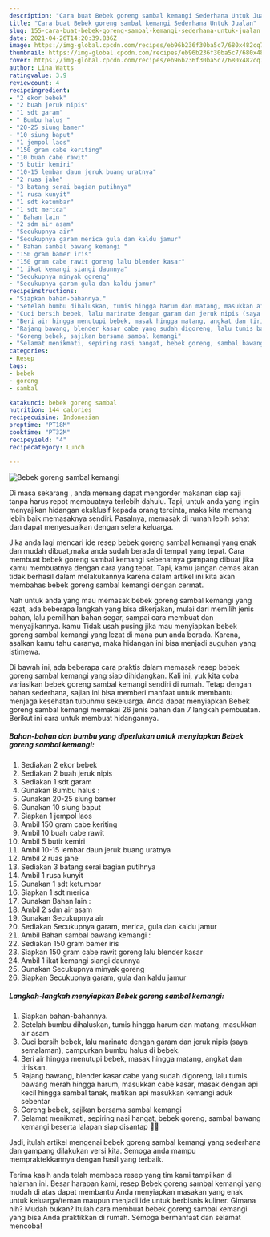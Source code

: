 ```yaml
---
description: "Cara buat Bebek goreng sambal kemangi Sederhana Untuk Jualan"
title: "Cara buat Bebek goreng sambal kemangi Sederhana Untuk Jualan"
slug: 155-cara-buat-bebek-goreng-sambal-kemangi-sederhana-untuk-jualan
date: 2021-04-26T14:20:39.836Z
image: https://img-global.cpcdn.com/recipes/eb96b236f30ba5c7/680x482cq70/bebek-goreng-sambal-kemangi-foto-resep-utama.jpg
thumbnail: https://img-global.cpcdn.com/recipes/eb96b236f30ba5c7/680x482cq70/bebek-goreng-sambal-kemangi-foto-resep-utama.jpg
cover: https://img-global.cpcdn.com/recipes/eb96b236f30ba5c7/680x482cq70/bebek-goreng-sambal-kemangi-foto-resep-utama.jpg
author: Lina Watts
ratingvalue: 3.9
reviewcount: 4
recipeingredient:
- "2 ekor bebek"
- "2 buah jeruk nipis"
- "1 sdt garam"
- " Bumbu halus "
- "20-25 siung bamer"
- "10 siung baput"
- "1 jempol laos"
- "150 gram cabe keriting"
- "10 buah cabe rawit"
- "5 butir kemiri"
- "10-15 lembar daun jeruk buang uratnya"
- "2 ruas jahe"
- "3 batang serai bagian putihnya"
- "1 rusa kunyit"
- "1 sdt ketumbar"
- "1 sdt merica"
- " Bahan lain "
- "2 sdm air asam"
- "Secukupnya air"
- "Secukupnya garam merica gula dan kaldu jamur"
- " Bahan sambal bawang kemangi "
- "150 gram bamer iris"
- "150 gram cabe rawit goreng lalu blender kasar"
- "1 ikat kemangi siangi daunnya"
- "Secukupnya minyak goreng"
- "Secukupnya garam gula dan kaldu jamur"
recipeinstructions:
- "Siapkan bahan-bahannya."
- "Setelah bumbu dihaluskan, tumis hingga harum dan matang, masukkan air asam"
- "Cuci bersih bebek, lalu marinate dengan garam dan jeruk nipis (saya semalaman), campurkan bumbu halus di bebek."
- "Beri air hingga menutupi bebek, masak hingga matang, angkat dan tiriskan."
- "Rajang bawang, blender kasar cabe yang sudah digoreng, lalu tumis bawang merah hingga harum, masukkan cabe kasar, masak dengan api kecil hingga sambal tanak, matikan api masukkan kemangi aduk sebentar"
- "Goreng bebek, sajikan bersama sambal kemangi"
- "Selamat menikmati, sepiring nasi hangat, bebek goreng, sambal bawang kemangi beserta lalapan siap disantap 🙏😋"
categories:
- Resep
tags:
- bebek
- goreng
- sambal

katakunci: bebek goreng sambal 
nutrition: 144 calories
recipecuisine: Indonesian
preptime: "PT18M"
cooktime: "PT32M"
recipeyield: "4"
recipecategory: Lunch

---
```



![Bebek goreng sambal kemangi](https://img-global.cpcdn.com/recipes/eb96b236f30ba5c7/680x482cq70/bebek-goreng-sambal-kemangi-foto-resep-utama.jpg)

Di masa  sekarang , anda memang dapat mengorder makanan siap saji tanpa harus repot membuatnya terlebih dahulu. Tapi, untuk anda yang ingin menyajikan hidangan eksklusif kepada orang tercinta, maka kita memang lebih baik memasaknya sendiri. Pasalnya, memasak di rumah lebih sehat dan dapat menyesuaikan dengan selera keluarga.

Jika anda lagi mencari ide resep bebek goreng sambal kemangi yang enak dan mudah dibuat,maka anda sudah berada di tempat yang tepat. Cara membuat bebek goreng sambal kemangi  sebenarnya gampang dibuat jika kamu membuatnya dengan cara yang tepat. Tapi, kamu jangan cemas akan tidak berhasil dalam melakukannya 
karena dalam artikel ini kita akan membahas bebek goreng sambal kemangi dengan cermat.  



Nah untuk anda yang mau memasak bebek goreng sambal kemangi yang lezat, ada beberapa langkah yang bisa dikerjakan, mulai dari memilih jenis bahan, lalu pemilihan bahan segar, sampai cara membuat dan menyajikannya. kamu Tidak usah pusing jika mau menyiapkan bebek goreng sambal kemangi yang lezat di mana pun anda berada. Karena, asalkan kamu  tahu caranya, maka hidangan ini bisa menjadi suguhan yang istimewa.

Di bawah ini, ada beberapa cara praktis  dalam memasak resep bebek goreng sambal kemangi yang siap dihidangkan. Kali ini, yuk kita coba variasikan bebek goreng sambal kemangi sendiri di rumah. Tetap dengan bahan sederhana, sajian ini bisa memberi manfaat untuk membantu menjaga kesehatan tubuhmu sekeluarga. Anda dapat menyiapkan Bebek goreng sambal kemangi memakai 26 jenis bahan dan 7 langkah pembuatan. Berikut ini cara untuk membuat hidangannya.

<!--inarticleads1-->

##### Bahan-bahan dan bumbu yang diperlukan untuk menyiapkan Bebek goreng sambal kemangi:

1. Sediakan 2 ekor bebek
1. Sediakan 2 buah jeruk nipis
1. Sediakan 1 sdt garam
1. Gunakan  Bumbu halus :
1. Gunakan 20-25 siung bamer
1. Gunakan 10 siung baput
1. Siapkan 1 jempol laos
1. Ambil 150 gram cabe keriting
1. Ambil 10 buah cabe rawit
1. Ambil 5 butir kemiri
1. Ambil 10-15 lembar daun jeruk buang uratnya
1. Ambil 2 ruas jahe
1. Sediakan 3 batang serai bagian putihnya
1. Ambil 1 rusa kunyit
1. Gunakan 1 sdt ketumbar
1. Siapkan 1 sdt merica
1. Gunakan  Bahan lain :
1. Ambil 2 sdm air asam
1. Gunakan Secukupnya air
1. Sediakan Secukupnya garam, merica, gula dan kaldu jamur
1. Ambil  Bahan sambal bawang kemangi :
1. Sediakan 150 gram bamer iris
1. Siapkan 150 gram cabe rawit goreng lalu blender kasar
1. Ambil 1 ikat kemangi siangi daunnya
1. Gunakan Secukupnya minyak goreng
1. Siapkan Secukupnya garam, gula dan kaldu jamur




<!--inarticleads2-->

##### Langkah-langkah menyiapkan Bebek goreng sambal kemangi:

1. Siapkan bahan-bahannya.
1. Setelah bumbu dihaluskan, tumis hingga harum dan matang, masukkan air asam
1. Cuci bersih bebek, lalu marinate dengan garam dan jeruk nipis (saya semalaman), campurkan bumbu halus di bebek.
1. Beri air hingga menutupi bebek, masak hingga matang, angkat dan tiriskan.
1. Rajang bawang, blender kasar cabe yang sudah digoreng, lalu tumis bawang merah hingga harum, masukkan cabe kasar, masak dengan api kecil hingga sambal tanak, matikan api masukkan kemangi aduk sebentar
1. Goreng bebek, sajikan bersama sambal kemangi
1. Selamat menikmati, sepiring nasi hangat, bebek goreng, sambal bawang kemangi beserta lalapan siap disantap 🙏😋




Jadi, itulah artikel mengenai  bebek goreng sambal kemangi  yang sederhana dan gampang dilakukan versi kita. Semoga anda mampu mempraktekkannya dengan hasil yang terbaik. 

Terima kasih anda telah membaca resep yang tim kami tampilkan di halaman ini. Besar harapan kami, resep  Bebek goreng sambal kemangi yang mudah di atas dapat membantu Anda menyiapkan masakan yang enak untuk keluarga/teman maupun menjadi ide untuk berbisnis kuliner. Gimana nih? Mudah bukan? Itulah cara membuat bebek goreng sambal kemangi yang bisa Anda praktikkan di rumah. Semoga bermanfaat dan selamat mencoba!


